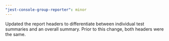 ```yaml
---
"jest-console-group-reporter": minor
---
```


Updated the report headers to differentiate between individual test summaries and an overall summary. Prior to this change, both headers were the same.

